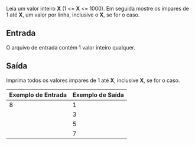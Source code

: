Leia um valor inteiro **X** (1 <= **X** <= 1000). Em seguida mostre os ímpares de 1 até **X**, um valor por linha, inclusive o **X**, se for o caso.

## Entrada

O arquivo de entrada contém 1 valor inteiro qualquer.

## Saída

Imprima todos os valores ímpares de 1 até **X**, inclusive **X**, se for o caso.

 

| Exemplo de Entrada | Exemplo de Saída |
| ------------------ | ---------------- |
| 8                  | 1                |
|                    | 3                |
|                    | 5                |
|                    | 7                |

